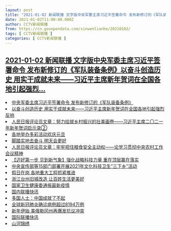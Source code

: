 ```yaml
---
layout: post
title: "2021-01-02 新闻联播 文字版中央军委主席习近平签署命令 发布新修订的《军队装备条例》以奋斗创造历史 用实干成就未来——习近平主席新年贺词在全国各地引起强烈"
date: 2021-01-02T11:00:00.000Z
author: CCTV新闻联播
from: https://cn.govopendata.com/xinwenlianbo/20210102/
tags: [ CCTV新闻联播 ]
categories: [ CCTV新闻联播 ]
---
```

<!--1609585200000-->
[2021-01-02 新闻联播 文字版中央军委主席习近平签署命令 发布新修订的《军队装备条例》以奋斗创造历史 用实干成就未来——习近平主席新年贺词在全国各地引起强烈...](https://cn.govopendata.com/xinwenlianbo/20210102/)
------

<div>
<li><a target="_blank" href="https://cn.govopendata.com/xinwenlianbo/20210102/#221689">中央军委主席习近平签署命令 发布新修订的《军队装备条例》</a></li><li><a target="_blank" href="https://cn.govopendata.com/xinwenlianbo/20210102/#221690">以奋斗创造历史 用实干成就未来——习近平主席新年贺词在全国各地引起强烈反响</a></li><li><a target="_blank" href="https://cn.govopendata.com/xinwenlianbo/20210102/#221691">人民日报评论员文章：努力绘就乡村振兴的壮美画卷——习近平主席二〇二一年新年贺词启示录②</a></li><li><a target="_blank" href="https://cn.govopendata.com/xinwenlianbo/20210102/#221692">各地举办多彩活动欢庆元旦</a></li><li><a target="_blank" href="https://cn.govopendata.com/xinwenlianbo/20210102/#221693">脚踏实地去奋斗 明天会更好</a></li><li><a target="_blank" href="https://cn.govopendata.com/xinwenlianbo/20210102/#221694">人民日报评论员文章：牢牢把住粮食安全主动权——论学习贯彻中央农村工作会议精神</a></li><li><a target="_blank" href="https://cn.govopendata.com/xinwenlianbo/20210102/#221695">【迈好第一步 见到新气象】强化战略科技力量 重在顶层赢在落实</a></li><li><a target="_blank" href="https://cn.govopendata.com/xinwenlianbo/20210102/#221696">中央宣传部等15部门部署开展2021年文化科技卫生“三下乡”活动</a></li><li><a target="_blank" href="https://cn.govopendata.com/xinwenlianbo/20210102/#221697">假日在岗 各地重大工程抓紧推进</a></li><li><a target="_blank" href="https://cn.govopendata.com/xinwenlianbo/20210102/#221698">浙江台州旧城改造 让百姓生活更美好</a></li><li><a target="_blank" href="https://cn.govopendata.com/xinwenlianbo/20210102/#221699">国家卫生健康委通报最新疫情</a></li><li><a target="_blank" href="https://cn.govopendata.com/xinwenlianbo/20210102/#221700">国内联播快讯</a></li><li><a target="_blank" href="https://cn.govopendata.com/xinwenlianbo/20210102/#221701">多国人士：中国成就了不起</a></li><li><a target="_blank" href="https://cn.govopendata.com/xinwenlianbo/20210102/#221702">全球新冠肺炎确诊病例超过8194万例</a></li><li><a target="_blank" href="https://cn.govopendata.com/xinwenlianbo/20210102/#221703">新年伊始 美俄勒冈州再爆发抗议冲突</a></li><li><a target="_blank" href="https://cn.govopendata.com/xinwenlianbo/20210102/#221704">国际联播快讯</a></li><li><a target="_blank" href="https://cn.govopendata.com/xinwenlianbo/20210102/#221705">山河锦绣</a></li>
</div>
